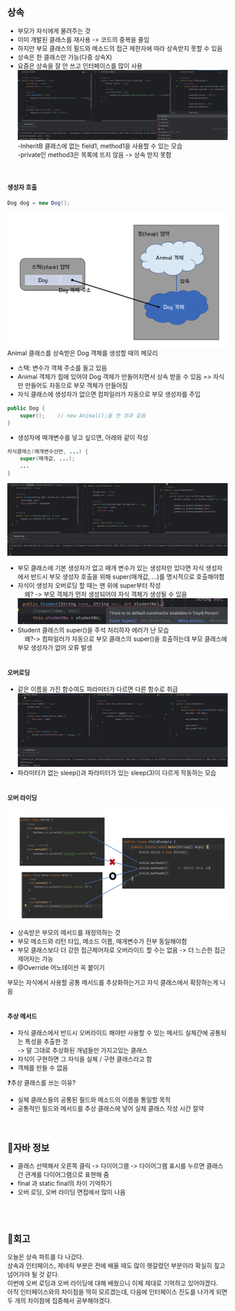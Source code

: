 ## 상속
- 부모가 자식에게 물려주는 것
- 이미 개발된 클래스를 재사용 -> 코드의 중복을 줄임
- 하지만 부모 클래스의 필드와 메소드의 접근 제한자에 따라 상속받지 못할 수 있음
- 상속은 한 클래스만 가능(다중 상속X)
- 요즘은 상속을 잘 안 쓰고 인터페이스를 많이 사용  
![상속](img/content/상속.png)  
-InheritB 클래스에 없는 field1, method1을 사용할 수 있는 모습  
-private인 method3은 목록에 뜨지 않음 -> 상속 받지 못함  
<br><br>

#### 생성자 호출
```java
Dog dog = new Dog();
```
![생성자 호출](img/content/생성자호출.png)
Animal 클래스를 상속받은 Dog 객체를 생성할 때의 메모리  
- 스택: 변수가 객체 주소를 들고 있음
- Animal 객체가 힙에 있어야 Dog 객체가 만들어지면서 상속 받을 수 있음 => 자식만 만들어도 자동으로 부모 객체가 만들어짐
- 자식 클래스에 생성자가 없으면 컴파일러가 자동으로 부모 생성자를 주입
```java
public Dog {
	super();    // new Animal();을 한 것과 같음
}
```
- 생성자에 매개변수를 넣고 싶으면, 아래와 같이 작성
```java
자식클래스(매개변수선언, ...) {
	super(매개값, ...);
	...
}
```
![super](img/content/super.png)
- 부모 클래스에 기본 생성자가 없고 매개 변수가 있는 생성자만 있다면 자식 생성자에서 반드시 부모 생성자 호출을 위해 super(매개값, …)를 명시적으로 호출해야함
- 자식이 생성자 오버로딩 할 때는 맨 위에 super부터 작성  
&nbsp;&nbsp;&nbsp;&nbsp;왜? -> 부모 객체가 먼저 생성되어야 자식 객체가 생성될 수 있음  
![error](img/content/superError.png)
- Student 클래스의 super()을 주석 처리하자 에러가 난 모습  
&nbsp;&nbsp;&nbsp;&nbsp;왜?-> 컴파일러가 자동으로 부모 클래스의 super()을 호출하는데 부모 클래스에 부모 생성자가 없어 오류 발생
<br><br>


#### 오버로딩
- 같은 이름을 가진 함수여도 파라미터가 다르면 다른 함수로 취급
![오버로딩](img/content/오버로딩.png)
- 파라미터가 없는 sleep()과 파라미터가 있는 sleep(3)이 다르게 작동하는 모습
<br><br>


#### 오버 라이딩
![오버라이딩](img/content/오버라이딩.png)
- 상속받은 부모의 메서드를 재정의하는 것
- 부모 메소드와 리턴 타입, 메소드 이름, 매개변수가 전부 동일해야함
- 부모 클래스보다 더 강한 접근제어자로 오버라이드 할 수는 없음 -> 더 느슨한 접근 제어자는 가능
- @Override 어노테이션 꼭 붙이기

부모는 자식에서 사용할 공통 메서드를 추상화하는거고
자식 클래스에서 확장하는게 나음
<br><br>

#### 추상 메서드
- 자식 클래스에서 반드시 오버라이드 해야만 사용할 수 있는 메서드
실체간에 공통되는 특성을 추출한 것  
-> 말 그대로 추상화된 개념들만 가지고있는 클래스
- 자식이 구현하면 그 자식을 실체 / 구현 클래스라고 함
- 객체를 만들 수 없음

❓추상 클래스를 쓰는 이유?
- 실체 클래스들의 공통된 필드와 메소드의 이름을 통일할 목적
- 공통적인 필드와 메서드를 추상 클래스에 넣어 실체 클래스 작성 시간 절약
<br><br><br>


## 🍵자바 정보
- 클래스 선택해서 오른쪽 클릭 -> 다이어그램 -> 다이어그램 표시를 누르면 클래스간 관계를 다이어그램으로 표현해 줌
- final 과 static final의 차이 기억하기
- 오버 로딩, 오버 라이딩 면접에서 많이 나옴
<br><br><br><br>

## 💭회고
오늘은 상속 파트를 다 나갔다.  
상속과 인터페이스, 제네릭 부분은 전에 배울 때도 많이 헷갈렸던 부분이라 확실히 짚고 넘어가야 될 것 같다.  
이번에 오버 로딩과 오버 라이딩에 대해 배웠으니 이제 제대로 기억하고 있어야겠다.  
아직 인터페이스와의 차이점을 딱히 모르겠는데, 다음에 인터페이스 진도를 나가게 되면 두 개의 차이점에 집중해서 공부해야겠다.  
